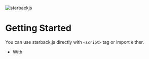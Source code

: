 ![starbackjs](https://user-images.githubusercontent.com/45036724/130007266-83c720b8-ce3f-47e8-a854-ac0b640ce36f.gif)

# Getting Started
You can use starback.js directly with `<script>` tag or import either.
- With <script> tag
  ```html
  <script src="PATH_TO_DIST_FOLDER/starback.js"></script>
  ```
- With import
  ```js
  import Starback from 'starback'
  ```
  
